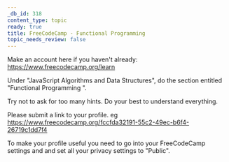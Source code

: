 ```yaml
---
_db_id: 318
content_type: topic
ready: true
title: FreeCodeCamp - Functional Programming
topic_needs_review: false
---
```


Make an account here if you haven't already: https://www.freecodecamp.org/learn

Under "JavaScript Algorithms and Data Structures", do the section entitled "Functional Programming ".

Try not to ask for too many hints. Do your best to understand everything.

Please submit a link to your profile. eg https://www.freecodecamp.org/fccfda32191-55c2-49ec-b6f4-26719c1dd7f4

To make your profile useful you need to go into your FreeCodeCamp settings and and set all your privacy settings to "Public".